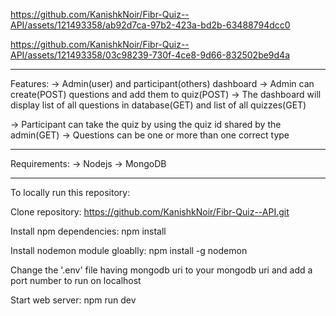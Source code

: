 
https://github.com/KanishkNoir/Fibr-Quiz--API/assets/121493358/ab92d7ca-97b2-423a-bd2b-63488794dcc0



https://github.com/KanishkNoir/Fibr-Quiz--API/assets/121493358/03c98239-730f-4ce8-9d66-832502be9d4a

***************************************************************************************************
Features: 
-> Admin(user) and participant(others) dashboard
-> Admin can create(POST) questions and add them to quiz(POST)
-> The dashboard will display list of all questions in database(GET) and list of all quizzes(GET)

-> Participant can take the quiz by using the quiz id shared by the admin(GET)
-> Questions can be one or more than one correct type

****************************************************************************************************
Requirements:
-> Nodejs
-> MongoDB

****************************************************************************************************

To locally run this repository:

Clone repository: https://github.com/KanishkNoir/Fibr-Quiz--API.git

Install npm dependencies: npm install

Install nodemon module gloablly: npm install -g nodemon

Change the '.env' file having mongodb uri to your mongodb uri and add a port number to run on localhost

Start web server: npm run dev
